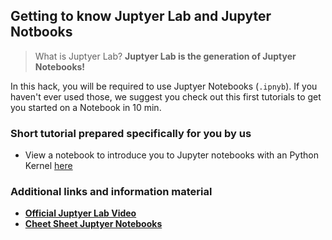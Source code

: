 ## Getting to know Juptyer Lab and Jupyter Notbooks

> What is Juptyer Lab? **Juptyer Lab is the generation of Juptyer Notebooks!**

In this hack, you will be required to use Juptyer Notebooks (`.ipnyb`). If you haven't ever used those, we suggest you check out this first tutorials to get you started on a Notebook in 10 min.

### Short tutorial prepared specifically for you by us


* View a notebook to introduce you to Jupyter notebooks with an Python Kernel [here]( https://ironhacks.com/notebook-viewer?path=https://raw.githubusercontent.com/ironhacks/Tutorials-COVID-19/master/tutorials-fall-2020/python/PartI_IntroNotebookPython.ipynb)

### Additional links and information material

* **[Official Juptyer Lab Video](https://www.youtube.com/watch?time_continue=260&v=A5YyoCKxEOU&feature=emb_logo)**
* **[Cheet Sheet Juptyer Notebooks](https://raw.githubusercontent.com/ironhacks/Tutorials-COVID-19/master/Shortcuts.png?token=AC7DAY2TYDGKRV4CIQBVAG27FRYUG)**
